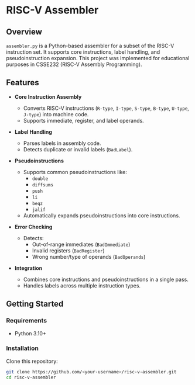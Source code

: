 # RISC-V Assembler

## Overview
`assembler.py` is a Python-based assembler for a subset of the RISC-V instruction set. It supports core instructions, label handling, 
and pseudoinstruction expansion. This project was implemented for educational purposes in CSSE232 (RISC-V Assembly Programming).

## Features
- **Core Instruction Assembly**
  - Converts RISC-V instructions (`R-type`, `I-type`, `S-type`, `B-type`, `U-type`, `J-type`) into machine code.
  - Supports immediate, register, and label operands.
  
- **Label Handling**
  - Parses labels in assembly code.
  - Detects duplicate or invalid labels (`BadLabel`).
  
- **Pseudoinstructions**
  - Supports common pseudoinstructions like:
    - `double`
    - `diffsums`
    - `push`
    - `li`
    - `beqz`
    - `jalif`
  - Automatically expands pseudoinstructions into core instructions.
  
- **Error Checking**
  - Detects:
    - Out-of-range immediates (`BadImmediate`)
    - Invalid registers (`BadRegister`)
    - Wrong number/type of operands (`BadOperands`)

- **Integration**
  - Combines core instructions and pseudoinstructions in a single pass.
  - Handles labels across multiple instruction types.

## Getting Started

### Requirements
- Python 3.10+

### Installation
Clone this repository:
```bash
git clone https://github.com/<your-username>/risc-v-assembler.git
cd risc-v-assembler

